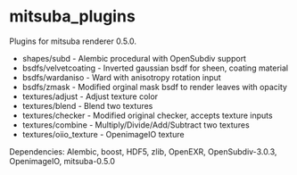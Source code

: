# mitsuba_plugins
Plugins for mitsuba renderer 0.5.0.

* shapes/subd           - Alembic procedural with OpenSubdiv support
* bsdfs/velvetcoating   - Inverted gaussian bsdf for sheen, coating material
* bsdfs/wardaniso       - Ward with anisotropy rotation input
* bsdfs/zmask           - Modified orginal mask bsdf to render leaves with opacity
* textures/adjust       - Adjust texture color
* textures/blend        - Blend two textures
* textures/checker      - Modified original checker, accepts texture inputs
* textures/combine      - Multiply/Divide/Add/Subtract two textures
* textures/oiio_texture - OpenimageIO texture

Dependencies:
Alembic,
boost,
HDF5,
zlib,
OpenEXR,
OpenSubdiv-3.0.3,
OpenimageIO,
mitsuba-0.5.0
